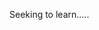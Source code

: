 Seeking to learn.....
<!---
Errornaypa/Errornaypa is a ✨ special ✨ repository because its `README.md` (this file) appears on your GitHub profile.
You can click the Preview link to take a look at your changes.
--->
